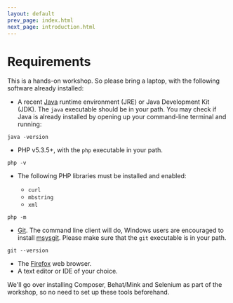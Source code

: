 ```yaml
---
layout: default
prev_page: index.html
next_page: introduction.html
---
```

# Requirements

This is a hands-on workshop.
So please bring a laptop,  with the following software already installed:


* A recent [Java](https://www.java.com/en/download/) runtime environment (JRE) or Java Development Kit (JDK). The `java` executable should be in your path.
You may check if Java is already installed by opening up your command-line terminal and running:

```
java -version
```

* PHP v5.3.5+, with the `php` executable in your path.

```
php -v
```

* The following PHP libraries must be installed and enabled:

    * `curl`
    * `mbstring`
    * `xml`

```
php -m
```

* [Git](http://git-scm.com/). The command line client will do, Windows users are encouraged to install [msysgit](http://msysgit.github.io/). Please make sure that the `git` executable is in your path.

```
git --version
```

* The [Firefox](http://www.mozilla.org/en-US/firefox/new/) web browser.
* A text editor or IDE of your choice.


We'll go over installing Composer, Behat/Mink and Selenium as part of the workshop, so no need to set up these tools beforehand.
